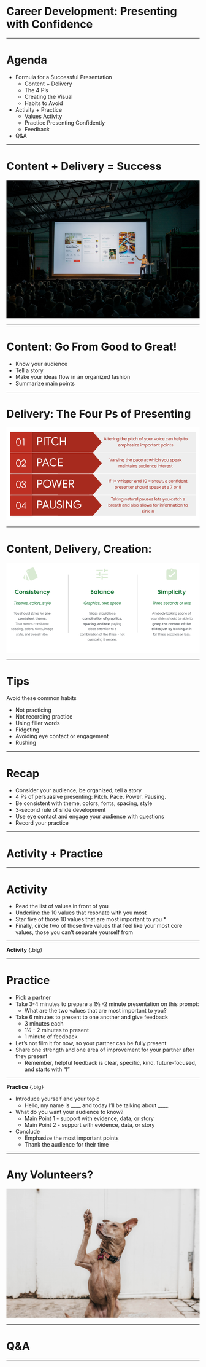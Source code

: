 # Career Development: Presenting with Confidence

<!--
Today we’re talking about everyone’s favorite topic: public speaking. That was my attempt at a joke. I'm sure some of you enjoy public speaking and maybe others avoid it like the plague. 

Presenting with confidence is a critical skill, though. Your career will hopefully provide opportunities to give presentations to your team, at professional conferences, and/or in academic settings. Being an effective presenter gives you credibility and visibility across all of those environments. Furthermore, hard work can be overlooked or under-appreciated if presenters don’t convey their ideas and work products in clear, understandable, and compelling ways.

*Share any anecdote or personal story about why presenting with confidence is such an important skill.*

But being a strong presenter takes time to learn and practice. So I hope no matter where you are in your experience with presenting with confidence, you can take a few tips and some extra experience from today’s session.
-->

---

# Agenda

* Formula for a Successful Presentation
  * Content + Delivery
  * The 4 P’s
  * Creating the Visual
  * Habits to Avoid
* Activity + Practice
  * Values Activity
  * Practice Presenting Confidently
  * Feedback
* Q&A

<!--
We’ll start by going over what makes a successful presentation: content, delivery, creating helpful visuals, and avoiding certain presentation pitfalls. Then we’ll do a brief activity and practice presenting with confidence. We’ll close with feedback and Q&A.
-->

---

# Content + Delivery = Success

![](res/presentconfidence01.jpg)

<!--
The two main components of giving a presentation are the content (what you say) and the delivery (how you say it).
-->

---

# Content: Go From Good to Great!

* Know your audience
* Tell a story
* Make your ideas flow in an organized fashion
* Summarize main points

<!--
First let's discuss content, which is everything you say, display, or show in your presentation. 

No matter what information you’re sharing, it’s important you tailor it to your audience. If the information you’re presenting to a non-technical or mixed audience is too technical or not well-explained, your audience is likely to tune out. Increase the likelihood that your presentation will be engaging and well-received by tailoring your slide design, verbiage, and content to them.

Second, using examples is a great way to tell a story that keeps your audience engaged. People remember how stories illuminated a particular point better than they will if just the point is presented.

Third, try to maintain a logical progression of ideas, keeping in mind the main purpose of the presentation. When possible, provide an agenda. With long presentations, it’s a good idea to benchmark your progress or potentially create different sections so the audience knows where you are in the presentation. 

Finally, it’s important to summarize the main points of your presentation at the end of any presentation and throughout different sections if the presentation is 30 or more minutes.
-->

---

# Delivery: The Four Ps of Presenting 

![](res/presentconfidence02.png)

<!--
Next up is delivery, or, how you get the content across to your audience.

Pitch or ‘musicality’ has to do with the note with which we pitch a word or phrase. Steering away from a monotone and varying your pitch when appropriate grabs attention and emphasizes what you want to express. It also helps convey the urgency or novelty of what you’re saying. 

Pace is the speed at which you talk. Pace can also be helpful to drive emphasis. For instance, when you want to highlight an important point, slow down and speak distinctly.

Next is power. Regardless of whether you speak quietly or loudly in day-to-day conversation, being able to project your voice while presenting is a clear sign of confidence. It is impossible to ‘whisper’ and still be heard.

Pausing allows you time to think, and it can be effectively used to create anticipation. Sometimes silence can get people’s attention more than speaking. It also allows sufficient time for an audience to fully absorb your message.

Which of these is something you think your presentation skills should improve on? Or what do you feel like you do well?
-->

---

# Content, Delivery, Creation:

![](res/presentconfidence03.png)

<!--
Now that we’ve covered what makes up a strong presentation, let’s go over some suggestions for how to achieve it. These are some general rules of thumb when making any presentation.

It’s important that your slides, tone, and overall presentation are consistent.

A presentation should be a simple representation of pieces of information. It only acts as a visual aid to the broader story, project, or conversation. Therefore, the key points in this deck would be explained verbally in a presentation rather than all piled onto a slide.

For all slides, apply the 3-second rule. People should be able to glean the point you're trying to convey on a slide within three seconds or less.
-->

---

# Tips

Avoid these common habits
* Not practicing
* Not recording practice
* Using filler words
* Fidgeting
* Avoiding eye contact or engagement
* Rushing

<!--
These are common presentation quirks that usually stem from nervousness or lack of preparedness. It’s important to be aware and try to avoid them, as they can detract from the impact of your presentation.

First, know your content, and do not read directly from the slides. Even if you feel you know your content well, practicing is essential. You may pick up on a slide or order that needs revising.

Record yourself when you practice so you can see what the audience will see. Look for ways to improve. Were there any awkward transitions? Did something not make sense?

Avoid using comfort/filler words like “um, like, y’know.” This is often subconscious. We don’t always realize when or how often we use fillers, which is another great reason to record yourself practicing.

Fidgeting, like touching your hair, fiddling with your clothes, etc., is very distracting for the audience. Some people roll up a piece of paper or pull on their work badge. Work on it if you know you have something like that.

A key part of presenting with confidence is engaging with your audience. You don’t want to exclude them from the presentation by avoiding eye contact or looking at the floor. Rotate who you make eye contact with to help keep people engaged. Ask them questions, and engage them in what you’re doing.

Don’t speed through your presentation. Your audience wants to hear what you have to say, and it is more inclusive of different kinds of learners and people with varying levels of English language acquisition to speak clearly and not too fast.

Which of these do you fall victim to? 
-->

---

# Recap

* Consider your audience, be organized, tell a story
* 4 Ps of persuasive presenting: Pitch. Pace. Power. Pausing.
* Be consistent with theme, colors, fonts, spacing, style
* 3-second rule of slide development
* Use eye contact and engage your audience with questions
* Record your practice 

<!--
Take a moment to read over some main points thus far. Also, here’s me putting to use the suggestion to recap for the audience!

What questions or comments do you have about the content we’ve covered so far? 
-->

---

# Activity + Practice 

<!--
Let’s do a brief activity and then put these presentation suggestions into practice!

[Pass out list of values handout.]
-->

---

# Activity 

* Read the list of values in front of you
* Underline the 10 values that resonate with you most
* Star five of those 10 values that are most important to you *
* Finally, circle two of those five values that feel like your most core values, those you can’t separate yourself from 

---

**Activity** {.big}

<!--

*Ensure students have the values handout.*

Take a moment to read over the list of values in front of you. When you’re done, underline the 10 values that resonate with you most.

Looking at this list of 10, star the five values that are most important to you.

Now, this part might be the most difficult, but the final task here is to circle two of those five values that are your core values. You may find that some of the other values that resonate with you fall under those two. Think of these values as the ones you hold yourself to in your everyday behavior and future planning, the values you aspire to embody -- maybe so much so that you do so unconsciously. 

*Allow students one minute to find those two values.*

Why two values, you may ask? Researcher, public speaker, social worker, and famous author Brene Brown writes extensively about the importance of determining your two core values. If we have too many, they lose meaning and we aren’t able to hold ourselves to them. The two values that feel inextricably intertwined with who you are as a person are those two values.

*Facilitator should feel free to share their own two values here.*

Does anyone want to share what 1 or 2 of their values are? 
-->

---

# Practice 

* Pick a partner
* Take 3-4 minutes to prepare a 1½ -2 minute presentation on this prompt:
  * What are the two values that are most important to you?
* Take 6 minutes to present to one another and give feedback
  * 3 minutes each 
  * 1½ - 2 minutes to present
  * 1 minute of feedback
* Let’s not film it for now, so your partner can be fully present
* Share one strength and one area of improvement for your partner after they present
    * Remember, helpful feedback is clear, specific, kind, future-focused, and starts with “I”

<!--
Now, we’re going to share these values in a brief presentation to a partner. (We’ll also revisit these values in our next career development session, so don’t forget what you chose!)

*Ask a student to read the instructions aloud.*

Questions before we get started? 
-->

---

**Practice** {.big}

* Introduce yourself and your topic
  * Hello, my name is ____ and today I’ll be talking about ____.
* What do you want your audience to know?
  * Main Point 1 - support with evidence, data, or story
  * Main Point 2 - support with evidence, data, or story
* Conclude
  * Emphasize the most important points
  * Thank the audience for their time
 
 <!--
Here’s one way you can structure your presentation, but feel free to be creative. Note that this isn’t a likely a place for data, but I wanted to include it as a method of supporting a main point.

*If desired, facilitator can share an example presentation before releasing students.*

*Flip back to previous slide so those instructions are displayed for students as they work. Give students 10 minutes total for this entire exercise, letting them know when they should transition from preparing the presentations to giving them and switching between partners.*
-->

---

# Any Volunteers?

![](res/presentconfidence04.jpg)

<!--

*After students have presented to their partners and given and received feedback, ask if anyone would like to present to the class. Thank students who volunteer. Move on to closing if no one volunteers or if running short on time.*

What was this experience like for you? Which of the best practices we went over were difficult to apply? What did you or your partner do particularly well? What would you work to improve if you gave this presentation again?
-->

---

# Q&A

<!--
Thank you all so much for engaging in this session and sharing about yourselves in these presentations. 

As I mentioned in the beginning of this presentation, becoming a presenter takes time and involves significant, frequent practice. I hope you’ve taken something from today’s session that you can apply to your project presentations and other presentations you give in the future. What remaining questions do you have?
-->

---
